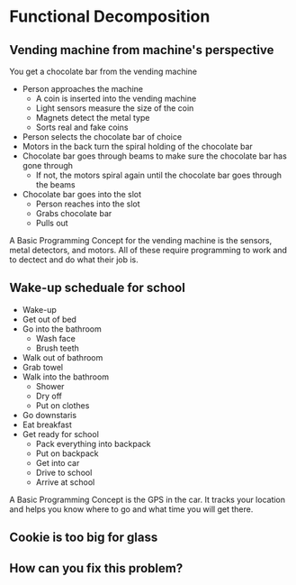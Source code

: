 # Functional Decomposition

## Vending machine from machine's perspective

You get a chocolate bar from the vending machine
- Person approaches the machine
  - A coin is inserted into the vending machine
  - Light sensors measure the size of the coin
  - Magnets detect the metal type
  - Sorts real and fake coins
- Person selects the chocolate bar of choice
- Motors in the back turn the spiral holding of the chocolate bar
- Chocolate bar goes through beams to make sure the chocolate bar has gone through
  - If not, the motors spiral again until the chocolate bar goes through the beams
- Chocolate bar goes into the slot
  - Person reaches into the slot
  - Grabs chocolate bar
  - Pulls out

A Basic Programming Concept for the vending machine is the sensors, metal detectors, and motors. All of these require programming to work and to dectect and do what their job is. 

## Wake-up scheduale for school

- Wake-up
- Get out of bed
- Go into the bathroom
  - Wash face
  - Brush teeth
- Walk out of bathroom
- Grab towel
- Walk into the bathroom
  - Shower
  - Dry off
  - Put on clothes
- Go downstaris
- Eat breakfast
- Get ready for school
  - Pack everything into backpack
  - Put on backpack
  - Get into car
  - Drive to school
  - Arrive at school
  
A Basic Programming Concept is the GPS in the car. It tracks your location and helps you know where to go and what time you will get there.

## Cookie is too big for glass

How can you fix this problem?
- 
